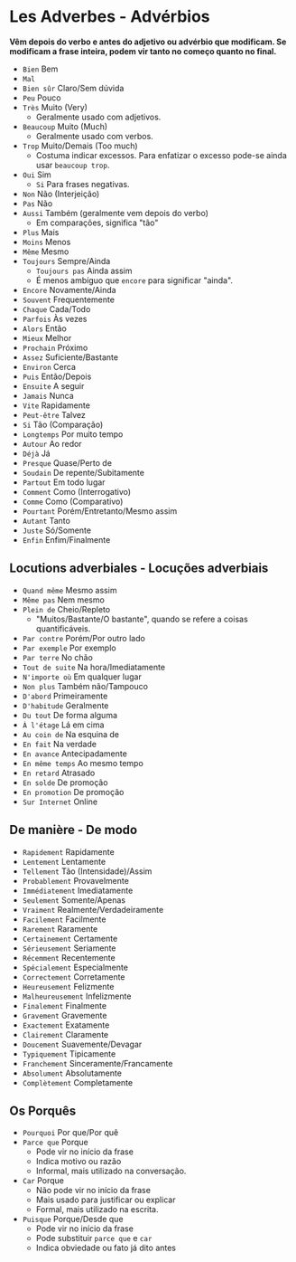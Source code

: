 # Les Adverbes - Advérbios

**Vêm depois do verbo e antes do adjetivo ou advérbio que modificam. Se modificam a frase inteira, podem vir tanto no começo quanto no final.**

-   `Bien` Bem
-   `Mal`
-   `Bien sûr` Claro/Sem dúvida
-   `Peu` Pouco
-   `Très` Muito (Very)
    -   Geralmente usado com adjetivos.
-   `Beaucoup` Muito (Much)
    -   Geralmente usado com verbos.
-   `Trop` Muito/Demais (Too much)
    -   Costuma indicar excessos. Para enfatizar o excesso pode-se ainda usar `beaucoup trop`.
-   `Oui` Sim
    -   `Si` Para frases negativas.
-   `Non` Não (Interjeição)
-   `Pas` Não
-   `Aussi` Também (geralmente vem depois do verbo)
    -   Em comparações, significa "tão"
-   `Plus` Mais
-   `Moins` Menos
-   `Même` Mesmo
-   `Toujours` Sempre/Ainda
    -   `Toujours pas` Ainda assim
    -   É menos ambíguo que `encore` para significar "ainda".
-   `Encore` Novamente/Ainda
-   `Souvent` Frequentemente
-   `Chaque` Cada/Todo
-   `Parfois` Às vezes
-   `Alors` Então
-   `Mieux` Melhor
-   `Prochain` Próximo
-   `Assez` Suficiente/Bastante
-   `Environ` Cerca
-   `Puis` Então/Depois
-   `Ensuite` A seguir
-   `Jamais` Nunca
-   `Vite` Rapidamente
-   `Peut-être` Talvez
-   `Si` Tão (Comparação)
-   `Longtemps` Por muito tempo
-   `Autour` Ao redor
-   `Déjà` Já
-   `Presque` Quase/Perto de
-   `Soudain` De repente/Subitamente
-   `Partout` Em todo lugar
-   `Comment` Como (Interrogativo)
-   `Comme` Como (Comparativo)
-   `Pourtant` Porém/Entretanto/Mesmo assim
-   `Autant` Tanto
-   `Juste` Só/Somente
-   `Enfin` Enfim/Finalmente

## Locutions adverbiales - Locuções adverbiais

-   `Quand même` Mesmo assim
-   `Même pas` Nem mesmo
-   `Plein de` Cheio/Repleto
    -   "Muitos/Bastante/O bastante", quando se refere a coisas quantificáveis.
-   `Par contre` Porém/Por outro lado
-   `Par exemple` Por exemplo
-   `Par terre` No chão
-   `Tout de suite` Na hora/Imediatamente
-   `N'importe où` Em qualquer lugar
-   `Non plus` Também não/Tampouco
-   `D'abord` Primeiramente
-   `D'habitude` Geralmente
-   `Du tout` De forma alguma
-   `À l'étage` Lá em cima
-   `Au coin de` Na esquina de
-   `En fait` Na verdade
-   `En avance` Antecipadamente
-   `En même temps` Ao mesmo tempo
-   `En retard` Atrasado
-   `En solde` De promoção
-   `En promotion` De promoção
-   `Sur Internet` Online

## De manière - De modo

-   `Rapidement` Rapidamente
-   `Lentement` Lentamente
-   `Tellement` Tão (Intensidade)/Assim
-   `Probablement` Provavelmente
-   `Immédiatement` Imediatamente
-   `Seulement` Somente/Apenas
-   `Vraiment` Realmente/Verdadeiramente
-   `Facilement` Facilmente
-   `Rarement` Raramente
-   `Certainement` Certamente
-   `Sérieusement` Seriamente
-   `Récemment` Recentemente
-   `Spécialement` Especialmente
-   `Correctement` Corretamente
-   `Heureusement` Felizmente
-   `Malheureusement` Infelizmente
-   `Finalement` Finalmente
-   `Gravement` Gravemente
-   `Exactement` Exatamente
-   `Clairement` Claramente
-   `Doucement` Suavemente/Devagar
-   `Typiquement` Tipicamente
-   `Franchement` Sinceramente/Francamente
-   `Absolument` Absolutamente
-   `Complètement` Completamente

## Os Porquês

-   `Pourquoi` Por que/Por quê
-   `Parce que` Porque
    -   Pode vir no início da frase
    -   Indica motivo ou razão
    -   Informal, mais utilizado na conversação.
-   `Car` Porque
    -   Não pode vir no início da frase
    -   Mais usado para justificar ou explicar
    -   Formal, mais utilizado na escrita.
-   `Puisque` Porque/Desde que
    -   Pode vir no início da frase
    -   Pode substituir `parce que` e `car`
    -   Indica obviedade ou fato já dito antes
